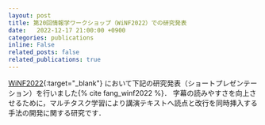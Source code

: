 ```yaml
---
layout: post
title: 第20回情報学ワークショップ（WiNF2022）での研究発表
date:   2022-12-17 21:00:00 +0900
categories: publications
inline: False
related_posts: false
related_publications: true
---
```


[WiNF2022](https://sites.google.com/view/winf2022/home){:target="_blank"} において下記の研究発表（ショートプレゼンテーション）を行いました{% cite fang_winf2022 %}．
字幕の読みやすさを向上させるために，マルチタスク学習により講演テキストへ読点と改行を同時挿入する手法の開発に関する研究です．
